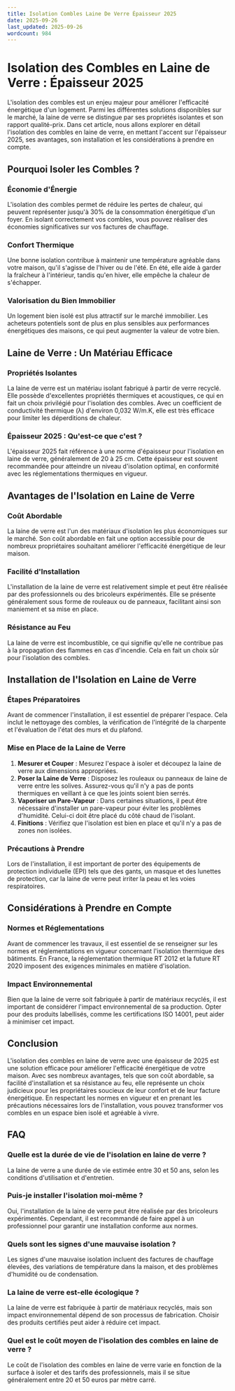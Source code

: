 ```yaml
---
title: Isolation Combles Laine De Verre Épaisseur 2025
date: 2025-09-26
last_updated: 2025-09-26
wordcount: 984
---
```


# Isolation des Combles en Laine de Verre : Épaisseur 2025

L'isolation des combles est un enjeu majeur pour améliorer l'efficacité énergétique d'un logement. Parmi les différentes solutions disponibles sur le marché, la laine de verre se distingue par ses propriétés isolantes et son rapport qualité-prix. Dans cet article, nous allons explorer en détail l'isolation des combles en laine de verre, en mettant l'accent sur l'épaisseur 2025, ses avantages, son installation et les considérations à prendre en compte.

## Pourquoi Isoler les Combles ?

### Économie d'Énergie

L'isolation des combles permet de réduire les pertes de chaleur, qui peuvent représenter jusqu'à 30% de la consommation énergétique d'un foyer. En isolant correctement vos combles, vous pouvez réaliser des économies significatives sur vos factures de chauffage.

### Confort Thermique

Une bonne isolation contribue à maintenir une température agréable dans votre maison, qu'il s'agisse de l'hiver ou de l'été. En été, elle aide à garder la fraîcheur à l'intérieur, tandis qu'en hiver, elle empêche la chaleur de s'échapper.

### Valorisation du Bien Immobilier

Un logement bien isolé est plus attractif sur le marché immobilier. Les acheteurs potentiels sont de plus en plus sensibles aux performances énergétiques des maisons, ce qui peut augmenter la valeur de votre bien.

## Laine de Verre : Un Matériau Efficace

### Propriétés Isolantes

La laine de verre est un matériau isolant fabriqué à partir de verre recyclé. Elle possède d'excellentes propriétés thermiques et acoustiques, ce qui en fait un choix privilégié pour l'isolation des combles. Avec un coefficient de conductivité thermique (λ) d'environ 0,032 W/m.K, elle est très efficace pour limiter les déperditions de chaleur.

### Épaisseur 2025 : Qu'est-ce que c'est ?

L'épaisseur 2025 fait référence à une norme d'épaisseur pour l'isolation en laine de verre, généralement de 20 à 25 cm. Cette épaisseur est souvent recommandée pour atteindre un niveau d'isolation optimal, en conformité avec les réglementations thermiques en vigueur.

## Avantages de l'Isolation en Laine de Verre

### Coût Abordable

La laine de verre est l'un des matériaux d'isolation les plus économiques sur le marché. Son coût abordable en fait une option accessible pour de nombreux propriétaires souhaitant améliorer l'efficacité énergétique de leur maison.

### Facilité d'Installation

L'installation de la laine de verre est relativement simple et peut être réalisée par des professionnels ou des bricoleurs expérimentés. Elle se présente généralement sous forme de rouleaux ou de panneaux, facilitant ainsi son maniement et sa mise en place.

### Résistance au Feu

La laine de verre est incombustible, ce qui signifie qu'elle ne contribue pas à la propagation des flammes en cas d'incendie. Cela en fait un choix sûr pour l'isolation des combles.

## Installation de l'Isolation en Laine de Verre

### Étapes Préparatoires

Avant de commencer l'installation, il est essentiel de préparer l'espace. Cela inclut le nettoyage des combles, la vérification de l'intégrité de la charpente et l'évaluation de l'état des murs et du plafond.

### Mise en Place de la Laine de Verre

1. **Mesurer et Couper** : Mesurez l'espace à isoler et découpez la laine de verre aux dimensions appropriées.
2. **Poser la Laine de Verre** : Disposez les rouleaux ou panneaux de laine de verre entre les solives. Assurez-vous qu'il n'y a pas de ponts thermiques en veillant à ce que les joints soient bien serrés.
3. **Vaporiser un Pare-Vapeur** : Dans certaines situations, il peut être nécessaire d'installer un pare-vapeur pour éviter les problèmes d'humidité. Celui-ci doit être placé du côté chaud de l'isolant.
4. **Finitions** : Vérifiez que l'isolation est bien en place et qu'il n'y a pas de zones non isolées.

### Précautions à Prendre

Lors de l'installation, il est important de porter des équipements de protection individuelle (EPI) tels que des gants, un masque et des lunettes de protection, car la laine de verre peut irriter la peau et les voies respiratoires.

## Considérations à Prendre en Compte

### Normes et Réglementations

Avant de commencer les travaux, il est essentiel de se renseigner sur les normes et réglementations en vigueur concernant l'isolation thermique des bâtiments. En France, la réglementation thermique RT 2012 et la future RT 2020 imposent des exigences minimales en matière d'isolation.

### Impact Environnemental

Bien que la laine de verre soit fabriquée à partir de matériaux recyclés, il est important de considérer l'impact environnemental de sa production. Opter pour des produits labellisés, comme les certifications ISO 14001, peut aider à minimiser cet impact.

## Conclusion

L'isolation des combles en laine de verre avec une épaisseur de 2025 est une solution efficace pour améliorer l'efficacité énergétique de votre maison. Avec ses nombreux avantages, tels que son coût abordable, sa facilité d'installation et sa résistance au feu, elle représente un choix judicieux pour les propriétaires soucieux de leur confort et de leur facture énergétique. En respectant les normes en vigueur et en prenant les précautions nécessaires lors de l'installation, vous pouvez transformer vos combles en un espace bien isolé et agréable à vivre.

## FAQ

### Quelle est la durée de vie de l'isolation en laine de verre ?

La laine de verre a une durée de vie estimée entre 30 et 50 ans, selon les conditions d'utilisation et d'entretien.

### Puis-je installer l'isolation moi-même ?

Oui, l'installation de la laine de verre peut être réalisée par des bricoleurs expérimentés. Cependant, il est recommandé de faire appel à un professionnel pour garantir une installation conforme aux normes.

### Quels sont les signes d'une mauvaise isolation ?

Les signes d'une mauvaise isolation incluent des factures de chauffage élevées, des variations de température dans la maison, et des problèmes d'humidité ou de condensation.

### La laine de verre est-elle écologique ?

La laine de verre est fabriquée à partir de matériaux recyclés, mais son impact environnemental dépend de son processus de fabrication. Choisir des produits certifiés peut aider à réduire cet impact.

### Quel est le coût moyen de l'isolation des combles en laine de verre ?

Le coût de l'isolation des combles en laine de verre varie en fonction de la surface à isoler et des tarifs des professionnels, mais il se situe généralement entre 20 et 50 euros par mètre carré.